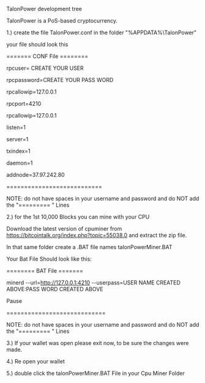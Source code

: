 
TalonPower development tree

TalonPower is a PoS-based cryptocurrency.


1.)  create the file TalonPower.conf in the folder "%APPDATA%\TalonPower\"

your file should look this

======= CONF  File  ========

rpcuser= CREATE YOUR USER

rpcpassword=CREATE YOUR PASS WORD

rpcallowip=127.0.0.1

rpcport=4210

rpcallowip=127.0.0.1

listen=1

server=1

txindex=1

daemon=1

addnode=37.97.242.80


===========================


NOTE:  do not have spaces in your username and password  and do NOT add the  "========= "  Lines


2.) for the 1st 10,000 Blocks you can mine with your CPU 

Download the latest version of cpuminer from https://bitcointalk.org/index.php?topic=55038.0  and extract the zip file. 

In that same folder create a .BAT file names  talonPowerMiner.BAT

Your Bat File Should look like this:


========   BAT File  =======

minerd --url=http://127.0.0.1:4210 --userpass=USER NAME CREATED ABOVE:PASS WORD CREATED ABOVE

Pause

============================


NOTE:  do not have spaces in your username and password  and do NOT add the  "========= "  Lines

3.)  If your wallet was open please exit now, to be sure the changes were made.

4.)  Re open your wallet

5.)  double click the talonPowerMiner.BAT  File in your Cpu Miner Folder
